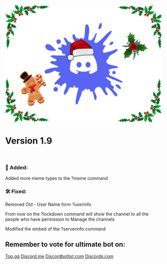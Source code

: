 
<img src="logo/xmas-banner.png" /></img>


# Version 1.9
﻿
### 📂﻿﻿ Added:

<h8>Added more meme types to the ?meme command</h8>

### 🛠️ Fixed:

<h8>Removed Old - User Name form ?userinfo</h8>

<h8>From now on the ?lockdown command will show the channel to all the people who have permission to  Manage the channels</h8>

<h8>Modified the embed of the ?serverinfo command</h8>
﻿
## Remember to vote for ultimate bot on:
[Top.gg](<https://top.gg/bot/1009106161104072726>)
[Discord.me](<https://discord.me/ultimate-bot>)
[Discordbotlist.com](<https://discordbotlist.com/bots/ultimate-bot-4070>)
[Discords.com](<https://discords.com/bots/bot/1009106161104072726>)

